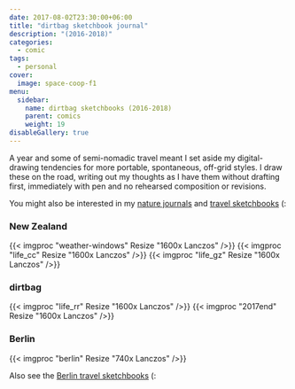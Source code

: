 ```yaml
---
date: 2017-08-02T23:30:00+06:00
title: "dirtbag sketchbook journal"
description: "(2016-2018)"
categories:
  - comic
tags:
  - personal
cover:
  image: space-coop-f1
menu:
  sidebar:
    name: dirtbag sketchbooks (2016-2018)
    parent: comics
    weight: 19
disableGallery: true
---
```


A year and some of semi-nomadic travel meant I set aside my digital-drawing tendencies for more portable, spontaneous, off-grid styles. I draw these on the road, writing out my thoughts as I have them without drafting first, immediately with pen and no rehearsed composition or revisions.

You might also be interested in my [nature journals](/portfolio/nature-journal) and [travel sketchbooks](/portfolio/travel-sketchbook) (:

### New Zealand

{{< imgproc "weather-windows" Resize "1600x Lanczos" />}}
{{< imgproc "life_cc" Resize "1600x Lanczos" />}}
{{< imgproc "life_gz" Resize "1600x Lanczos" />}}

### dirtbag

{{< imgproc "life_rr" Resize "1600x Lanczos" />}}
{{< imgproc "2017end" Resize "1600x Lanczos" />}}

### Berlin

{{< imgproc "berlin" Resize "740x Lanczos" />}}

Also see the [Berlin travel sketchbooks](/portfolio/travel-sketchbook/berlin) (:
